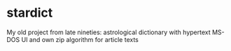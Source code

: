 # stardict
My old project from late nineties: astrological dictionary with hypertext MS-DOS UI and own zip algorithm for article texts
